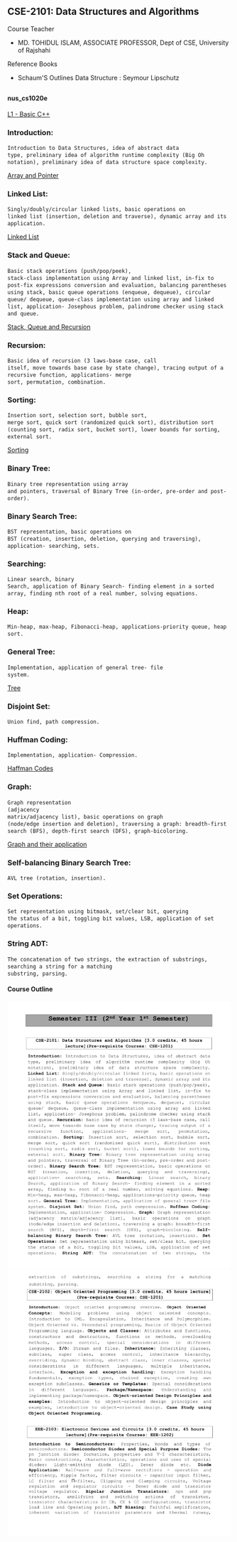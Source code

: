 ## CSE-2101: Data Structures and Algorithms

Course Teacher

- MD. TOHIDUL ISLAM, ASSOCIATE PROFESSOR, Dept of CSE, University of Rajshahi

Reference Books

- Schaum'S Outlines Data Structure : Seymour Lipschutz

##

#### nus_cs1020e

[L1 - Basic C++](https://www.comp.nus.edu.sg/~stevenha/cs1020e/lectures/L1%20-%20Basic%20C++.pdf)

### Introduction:

    Introduction to Data Structures, idea of abstract data
    type, preliminary idea of algorithm runtime complexity (Big Oh
    notation), preliminary idea of data structure space complexity.

[Array and Pointer](./slides/Chapter%204_Arrays%20Records%20and%20Pointers%20pdf.pdf)

### Linked List:

    Singly/doubly/circular linked lists, basic operations on
    linked list (insertion, deletion and traverse), dynamic array and its
    application.

[Linked List](./slides/Chapter%205_Linked%20Lists.ppt)

### Stack and Queue:

    Basic stack operations (push/pop/peek),
    stack-class implementation using Array and linked list, in-fix to
    post-fix expressions conversion and evaluation, balancing parentheses
    using stack, basic queue operations (enqueue, dequeue), circular
    queue/ dequeue, queue-class implementation using array and linked
    list, application- Josephous problem, palindrome checker using stack
    and queue.

[Stack, Queue and Recursion](./slides/Chapter%206_Stacks%20Queue%20and%20Recursion.pdf)

### Recursion:

    Basic idea of recursion (3 laws-base case, call
    itself, move towards base case by state change), tracing output of a
    recursive function, applications- merge
    sort, permutation, combination.

### Sorting:

    Insertion sort, selection sort, bubble sort,
    merge sort, quick sort (randomized quick sort), distribution sort
    (counting sort, radix sort, bucket sort), lower bounds for sorting,
    external sort.

[Sorting](./slides/Sorting%20Algorithms.pptx)

### Binary Tree:

    Binary tree representation using array
    and pointers, traversal of Binary Tree (in-order, pre-order and post-
    order).

### Binary Search Tree:

    BST representation, basic operations on
    BST (creation, insertion, deletion, querying and traversing),
    application- searching, sets.

### Searching:

    Linear search, binary
    Search, application of Binary Search- finding element in a sorted
    array, finding nth root of a real number, solving equations.

### Heap:

    Min-heap, max-heap, Fibonacci-heap, applications-priority queue, heap
    sort.

### General Tree:

    Implementation, application of general tree- file
    system.

[Tree](./slides/Chapter%207_Tree.ppt)

### Disjoint Set:

    Union find, path compression.

### Huffman Coding:

    Implementation, application- Compression.

[Haffman Codes](./slides/Huffman%20Codes.ppt)

### Graph:

    Graph representation
    (adjacency
    matrix/adjacency list), basic operations on graph
    (node/edge insertion and deletion), traversing a graph: breadth-first
    search (BFS), depth-first search (DFS), graph-bicoloring.

[Graph and their application](./slides/Chapter%208_Graph%20and%20their%20Applications.ppt)

### Self-balancing Binary Search Tree:

    AVL tree (rotation, insertion).

### Set Operations:

    Set representation using bitmask, set/clear bit, querying
    the status of a bit, toggling bit values, LSB, application of set
    operations.

### String ADT:

    The concatenation of two strings, the extraction of substrings, searching a string for a matching
    substring, parsing.

#### Course Outline

![sy1](../extra/sy1.png)
![sy2](../extra/sy2.png)
